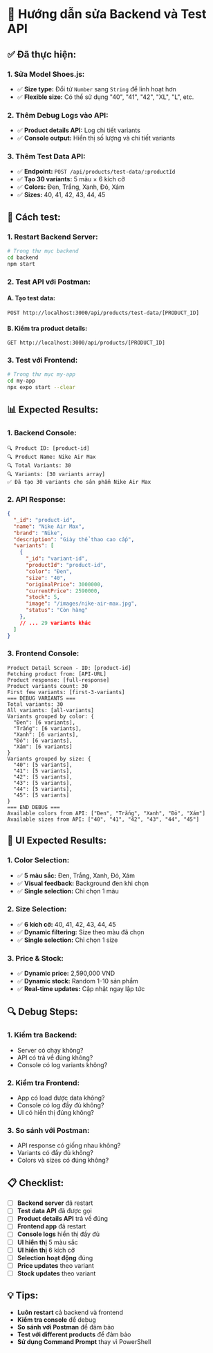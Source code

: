 # 🔧 Hướng dẫn sửa Backend và Test API

## ✅ **Đã thực hiện:**

### **1. Sửa Model Shoes.js:**
- ✅ **Size type:** Đổi từ `Number` sang `String` để linh hoạt hơn
- ✅ **Flexible size:** Có thể sử dụng "40", "41", "42", "XL", "L", etc.

### **2. Thêm Debug Logs vào API:**
- ✅ **Product details API:** Log chi tiết variants
- ✅ **Console output:** Hiển thị số lượng và chi tiết variants

### **3. Thêm Test Data API:**
- ✅ **Endpoint:** `POST /api/products/test-data/:productId`
- ✅ **Tạo 30 variants:** 5 màu × 6 kích cỡ
- ✅ **Colors:** Đen, Trắng, Xanh, Đỏ, Xám
- ✅ **Sizes:** 40, 41, 42, 43, 44, 45

## 🚀 **Cách test:**

### **1. Restart Backend Server:**
```bash
# Trong thư mục backend
cd backend
npm start
```

### **2. Test API với Postman:**

#### **A. Tạo test data:**
```
POST http://localhost:3000/api/products/test-data/[PRODUCT_ID]
```

#### **B. Kiểm tra product details:**
```
GET http://localhost:3000/api/products/[PRODUCT_ID]
```

### **3. Test với Frontend:**
```bash
# Trong thư mục my-app
cd my-app
npx expo start --clear
```

## 📊 **Expected Results:**

### **1. Backend Console:**
```
🔍 Product ID: [product-id]
🔍 Product Name: Nike Air Max
🔍 Total Variants: 30
🔍 Variants: [30 variants array]
✅ Đã tạo 30 variants cho sản phẩm Nike Air Max
```

### **2. API Response:**
```json
{
  "_id": "product-id",
  "name": "Nike Air Max",
  "brand": "Nike",
  "description": "Giày thể thao cao cấp",
  "variants": [
    {
      "_id": "variant-id",
      "productId": "product-id",
      "color": "Đen",
      "size": "40",
      "originalPrice": 3000000,
      "currentPrice": 2590000,
      "stock": 5,
      "image": "/images/nike-air-max.jpg",
      "status": "Còn hàng"
    },
    // ... 29 variants khác
  ]
}
```

### **3. Frontend Console:**
```
Product Detail Screen - ID: [product-id]
Fetching product from: [API-URL]
Product response: [full-response]
Product variants count: 30
First few variants: [first-3-variants]
=== DEBUG VARIANTS ===
Total variants: 30
All variants: [all-variants]
Variants grouped by color: {
  "Đen": [6 variants],
  "Trắng": [6 variants],
  "Xanh": [6 variants],
  "Đỏ": [6 variants],
  "Xám": [6 variants]
}
Variants grouped by size: {
  "40": [5 variants],
  "41": [5 variants],
  "42": [5 variants],
  "43": [5 variants],
  "44": [5 variants],
  "45": [5 variants]
}
=== END DEBUG ===
Available colors from API: ["Đen", "Trắng", "Xanh", "Đỏ", "Xám"]
Available sizes from API: ["40", "41", "42", "43", "44", "45"]
```

## 🎯 **UI Expected Results:**

### **1. Color Selection:**
- ✅ **5 màu sắc:** Đen, Trắng, Xanh, Đỏ, Xám
- ✅ **Visual feedback:** Background đen khi chọn
- ✅ **Single selection:** Chỉ chọn 1 màu

### **2. Size Selection:**
- ✅ **6 kích cỡ:** 40, 41, 42, 43, 44, 45
- ✅ **Dynamic filtering:** Size theo màu đã chọn
- ✅ **Single selection:** Chỉ chọn 1 size

### **3. Price & Stock:**
- ✅ **Dynamic price:** 2,590,000 VND
- ✅ **Dynamic stock:** Random 1-10 sản phẩm
- ✅ **Real-time updates:** Cập nhật ngay lập tức

## 🔍 **Debug Steps:**

### **1. Kiểm tra Backend:**
- Server có chạy không?
- API có trả về đúng không?
- Console có log variants không?

### **2. Kiểm tra Frontend:**
- App có load được data không?
- Console có log đầy đủ không?
- UI có hiển thị đúng không?

### **3. So sánh với Postman:**
- API response có giống nhau không?
- Variants có đầy đủ không?
- Colors và sizes có đúng không?

## 📋 **Checklist:**

- [ ] **Backend server** đã restart
- [ ] **Test data API** đã được gọi
- [ ] **Product details API** trả về đúng
- [ ] **Frontend app** đã restart
- [ ] **Console logs** hiển thị đầy đủ
- [ ] **UI hiển thị** 5 màu sắc
- [ ] **UI hiển thị** 6 kích cỡ
- [ ] **Selection hoạt động** đúng
- [ ] **Price updates** theo variant
- [ ] **Stock updates** theo variant

## 💡 **Tips:**

- **Luôn restart** cả backend và frontend
- **Kiểm tra console** để debug
- **So sánh với Postman** để đảm bảo
- **Test với different products** để đảm bảo
- **Sử dụng Command Prompt** thay vì PowerShell



